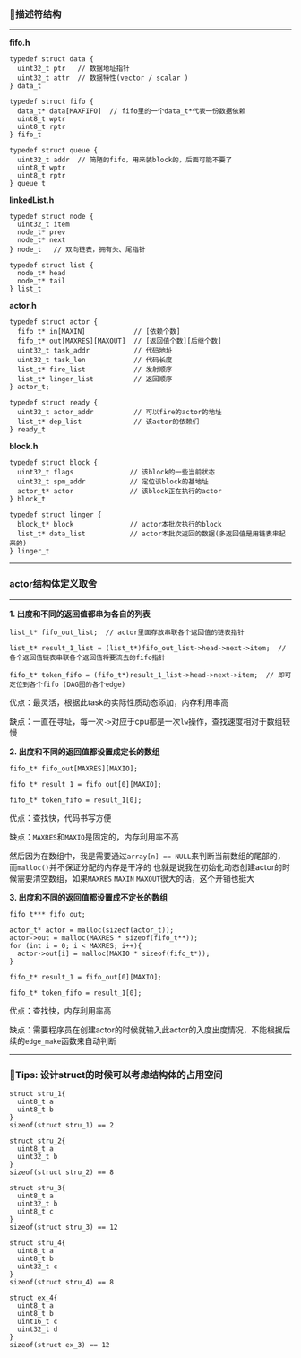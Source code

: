### **🦆描述符结构**
---
**fifo.h**
```
typedef struct data {
  uint32_t ptr   // 数据地址指针
  uint32_t attr  // 数据特性(vector / scalar )
} data_t
```
```
typedef struct fifo {
  data_t* data[MAXFIFO]  // fifo里的一个data_t*代表一份数据依赖
  uint8_t wptr
  uint8_t rptr
} fifo_t
```
```
typedef struct queue {
  uint32_t addr  // 简陋的fifo，用来装block的，后面可能不要了
  uint8_t wptr
  uint8_t rptr
} queue_t
```
**linkedList.h**
```
typedef struct node {
  uint32_t item
  node_t* prev
  node_t* next
} node_t   // 双向链表，拥有头、尾指针
```
```
typedef struct list {
  node_t* head
  node_t* tail
} list_t
```
**actor.h**
```
typedef struct actor {
  fifo_t* in[MAXIN]            // [依赖个数]
  fifo_t* out[MAXRES][MAXOUT]  // [返回值个数][后继个数]
  uint32_t task_addr           // 代码地址
  uint32_t task_len            // 代码长度
  list_t* fire_list            // 发射顺序
  list_t* linger_list          // 返回顺序
} actor_t;
```
```
typedef struct ready {
  uint32_t actor_addr          // 可以fire的actor的地址
  list_t* dep_list             // 该actor的依赖们
} ready_t
```
**block.h**
```
typedef struct block {
  uint32_t flags              // 该block的一些当前状态
  uint32_t spm_addr           // 定位该block的基地址
  actor_t* actor              // 该block正在执行的actor
} block_t
```
```
typedef struct linger {
  block_t* block              // actor本批次执行的block
  list_t* data_list           // actor本批次返回的数据(多返回值是用链表串起来的)
} linger_t
```
---
### **actor结构体定义取舍**
---
**1. 出度和不同的返回值都串为各自的列表**
```
list_t* fifo_out_list;  // actor里面存放串联各个返回值的链表指针
```
```
list_t* result_1_list = (list_t*)fifo_out_list->head->next->item;  // 各个返回值链表串联各个返回值将要流去的fifo指针
```
```
fifo_t* token_fifo = (fifo_t*)result_1_list->head->next->item;  // 即可定位到各个fifo (DAG图的各个edge)
```
优点：最灵活，根据此task的实际性质动态添加，内存利用率高

缺点：一直在寻址，每一次`->`对应于cpu都是一次`lw`操作，查找速度相对于数组较慢
</br>

**2. 出度和不同的返回值都设置成定长的数组**
```
fifo_t* fifo_out[MAXRES][MAXIO];
```
```
fifo_t* result_1 = fifo_out[0][MAXIO];
```
```
fifo_t* token_fifo = result_1[0];
```
优点：查找快，代码书写方便

缺点：`MAXRES`和`MAXIO`是固定的，内存利用率不高

然后因为在数组中，我是需要通过`array[n] == NULL`来判断当前数组的尾部的，而`malloc()`并不保证分配的内存是干净的
也就是说我在初始化动态创建actor的时候需要清空数组，如果`MAXRES` `MAXIN` `MAXOUT`很大的话，这个开销也挺大
</br>

  **3. 出度和不同的返回值都设置成不定长的数组**
```
fifo_t*** fifo_out;
```
```
actor_t* actor = malloc(sizeof(actor_t));
actor->out = malloc(MAXRES * sizeof(fifo_t**));
for (int i = 0; i < MAXRES; i++){
  actor->out[i] = malloc(MAXIO * sizeof(fifo_t*));
}
```
```
fifo_t* result_1 = fifo_out[0][MAXIO];
```
```
fifo_t* token_fifo = result_1[0];
```
<p>优点：查找快，内存利用率高</p>
<p>缺点：需要程序员在创建actor的时候就输入此actor的入度出度情况，不能根据后续的<code>edge_make</code>函数来自动判断</p>

***
### **👾Tips: 设计struct的时候可以考虑结构体的占用空间**
```
struct stru_1{
  uint8_t a
  uint8_t b
}
sizeof(struct stru_1) == 2
```
```
struct stru_2{
  uint8_t a
  uint32_t b
}
sizeof(struct stru_2) == 8
```
```
struct stru_3{
  uint8_t a
  uint32_t b
  uint8_t c
}
sizeof(struct stru_3) == 12
```
```
struct stru_4{
  uint8_t a
  uint8_t b
  uint32_t c
}
sizeof(struct stru_4) == 8
```
```
struct ex_4{
  uint8_t a
  uint8_t b
  uint16_t c
  uint32_t d
}
sizeof(struct ex_3) == 12
```


